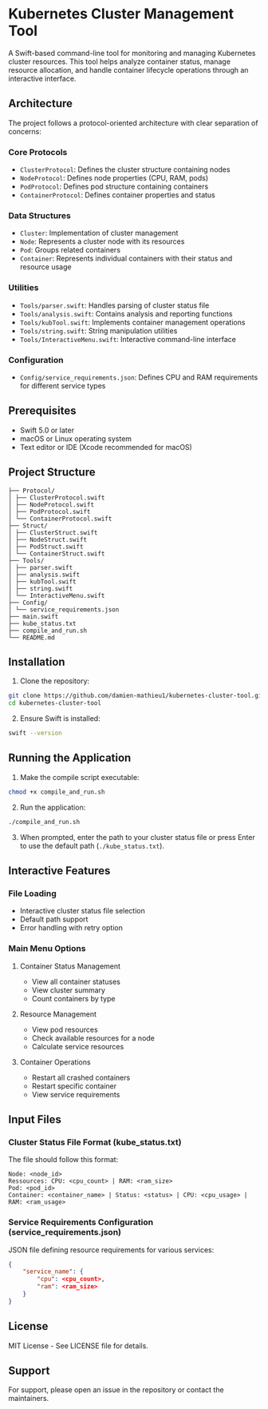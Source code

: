 # Kubernetes Cluster Management Tool

A Swift-based command-line tool for monitoring and managing Kubernetes cluster resources. This tool helps analyze container status, manage resource allocation, and handle container lifecycle operations through an interactive interface.

## Architecture

The project follows a protocol-oriented architecture with clear separation of concerns:

### Core Protocols

- `ClusterProtocol`: Defines the cluster structure containing nodes
- `NodeProtocol`: Defines node properties (CPU, RAM, pods)
- `PodProtocol`: Defines pod structure containing containers
- `ContainerProtocol`: Defines container properties and status

### Data Structures

- `Cluster`: Implementation of cluster management
- `Node`: Represents a cluster node with its resources
- `Pod`: Groups related containers
- `Container`: Represents individual containers with their status and resource usage

### Utilities

- `Tools/parser.swift`: Handles parsing of cluster status file
- `Tools/analysis.swift`: Contains analysis and reporting functions
- `Tools/kubTool.swift`: Implements container management operations
- `Tools/string.swift`: String manipulation utilities
- `Tools/InteractiveMenu.swift`: Interactive command-line interface

### Configuration

- `Config/service_requirements.json`: Defines CPU and RAM requirements for different service types

## Prerequisites

- Swift 5.0 or later
- macOS or Linux operating system
- Text editor or IDE (Xcode recommended for macOS)

## Project Structure

```
├── Protocol/
│ ├── ClusterProtocol.swift
│ ├── NodeProtocol.swift
│ ├── PodProtocol.swift
│ └── ContainerProtocol.swift
├── Struct/
│ ├── ClusterStruct.swift
│ ├── NodeStruct.swift
│ ├── PodStruct.swift
│ └── ContainerStruct.swift
├── Tools/
│ ├── parser.swift
│ ├── analysis.swift
│ ├── kubTool.swift
│ ├── string.swift
│ └── InteractiveMenu.swift
├── Config/
│ └── service_requirements.json
├── main.swift
├── kube_status.txt
├── compile_and_run.sh
└── README.md
```

## Installation

1. Clone the repository:

```bash
git clone https://github.com/damien-mathieu1/kubernetes-cluster-tool.git
cd kubernetes-cluster-tool
```

2. Ensure Swift is installed:

```bash
swift --version
```

## Running the Application

1. Make the compile script executable:

```bash
chmod +x compile_and_run.sh
```

2. Run the application:

```bash
./compile_and_run.sh
```

3. When prompted, enter the path to your cluster status file or press Enter to use the default path (`./kube_status.txt`).

## Interactive Features

### File Loading

- Interactive cluster status file selection
- Default path support
- Error handling with retry option

### Main Menu Options

1. Container Status Management

   - View all container statuses
   - View cluster summary
   - Count containers by type

2. Resource Management

   - View pod resources
   - Check available resources for a node
   - Calculate service resources

3. Container Operations
   - Restart all crashed containers
   - Restart specific container
   - View service requirements

## Input Files

### Cluster Status File Format (kube_status.txt)

The file should follow this format:

```
Node: <node_id>
Ressources: CPU: <cpu_count> | RAM: <ram_size>
Pod: <pod_id>
Container: <container_name> | Status: <status> | CPU: <cpu_usage> | RAM: <ram_usage>
```

### Service Requirements Configuration (service_requirements.json)

JSON file defining resource requirements for various services:

```json
{
    "service_name": {
        "cpu": <cpu_count>,
        "ram": <ram_size>
    }
}
```

## License

MIT License - See LICENSE file for details.

## Support

For support, please open an issue in the repository or contact the maintainers.
